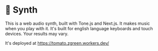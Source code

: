 # 🍅 Synth

This is a web audio synth, built with Tone.js and Next.js. It makes music when you play with it. It's built for english language keyboards and touch devices. Your results may vary.

It's deployed at https://tomato.zgreen.workers.dev/
